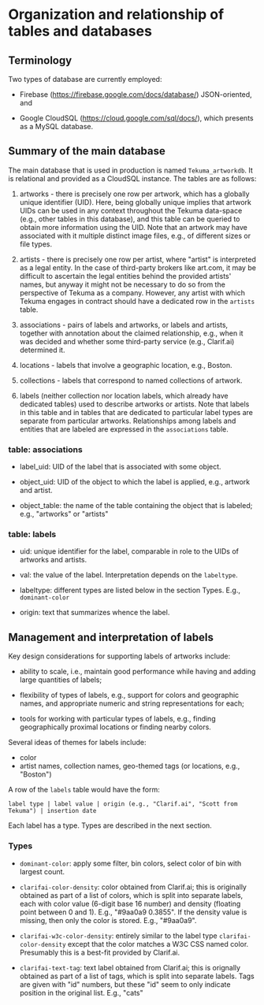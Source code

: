 # Organization and relationship of tables and databases

## Terminology

Two types of database are currently employed:

* Firebase (https://firebase.google.com/docs/database/) JSON-oriented, and

* Google CloudSQL (https://cloud.google.com/sql/docs/),
  which presents as a MySQL database.


## Summary of the main database

The main database that is used in production is named `Tekuma_artworkdb`. It is
relational and provided as a CloudSQL instance. The tables are as follows:

1. artworks - there is precisely one row per artwork, which has a globally
   unique identifier (UID). Here, being globally unique implies that artwork
   UIDs can be used in any context throughout the Tekuma data-space (e.g., other
   tables in this database), and this table can be queried to obtain more
   information using the UID. Note that an artwork may have associated with it
   multiple distinct image files, e.g., of different sizes or file types.

2. artists - there is precisely one row per artist, where "artist" is
   interpreted as a legal entity. In the case of third-party brokers like
   art.com, it may be difficult to ascertain the legal entities behind the
   provided artists' names, but anyway it might not be necessary to do so from
   the perspective of Tekuma as a company. However, any artist with which Tekuma
   engages in contract should have a dedicated row in the `artists` table.

3. associations - pairs of labels and artworks, or labels and artists, together
   with annotation about the claimed relationship, e.g., when it was decided and
   whether some third-party service (e.g., Clarif.ai) determined it.

4. locations - labels that involve a geographic location, e.g., Boston.

5. collections - labels that correspond to named collections of artwork.

6. labels (neither collection nor location labels, which already have
   dedicated tables) used to describe artworks or artists. Note that labels in
   this table and in tables that are dedicated to particular label types are
   separate from particular artworks. Relationships among labels and entities
   that are labeled are expressed in the `associations` table.

### table: associations

* label_uid: UID of the label that is associated with some object.

* object_uid: UID of the object to which the label is applied, e.g., artwork and
  artist.

* object_table: the name of the table containing the object that is labeled;
  e.g., "artworks" or "artists"


### table: labels

* uid: unique identifier for the label, comparable in role to the UIDs of
  artworks and artists.

* val: the value of the label. Interpretation depends on the `labeltype`.

* labeltype: different types are listed below in the section Types. E.g., `dominant-color`

* origin: text that summarizes whence the label.


## Management and interpretation of labels

Key design considerations for supporting labels of artworks include:

* ability to scale, i.e., maintain good performance while having and adding
  large quantities of labels;

* flexibility of types of labels, e.g., support for colors and geographic names,
  and appropriate numeric and string representations for each;

* tools for working with particular types of labels, e.g., finding
  geographically proximal locations or finding nearby colors.

Several ideas of themes for labels include:
* color
* artist names, collection names, geo-themed tags (or locations, e.g., "Boston")

A row of the `labels` table would have the form:

    label type | label value | origin (e.g., "Clarif.ai", "Scott from Tekuma") | insertion date

Each label has a type. Types are described in the next section.

### Types

* `dominant-color`: apply some filter, bin colors, select color of bin with largest count.

* `clarifai-color-density`: color obtained from Clarif.ai; this is originally
  obtained as part of a list of colors, which is split into separate labels,
  each with color value (6-digit base 16 number) and density (floating point
  between 0 and 1). E.g., "#9aa0a9 0.3855".
  If the density value is missing, then only the color is stored.
  E.g., "#9aa0a9".

* `clarifai-w3c-color-density`: entirely similar to the label type
  `clarifai-color-density` except that the color matches a W3C CSS named
  color. Presumably this is a best-fit provided by Clarif.ai.

* `clarifai-text-tag`: text label obtained from Clarif.ai; this is orignally
  obtained as part of a list of tags, which is split into separate labels. Tags
  are given with "id" numbers, but these "id" seem to only indicate position in
  the original list. E.g., "cats"

